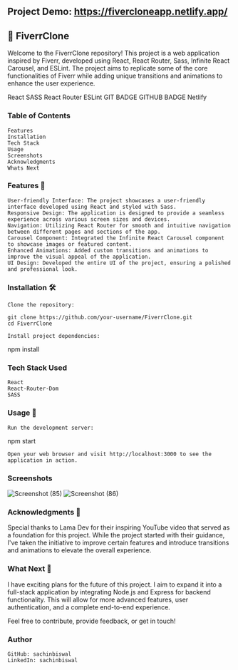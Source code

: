 ## Project Demo: https://fivercloneapp.netlify.app/
## 🚀 FiverrClone

Welcome to the FiverrClone repository! This project is a web application inspired by Fiverr, developed using React, React Router, Sass, Infinite React Carousel, and ESLint. The project aims to replicate some of the core functionalities of Fiverr while adding unique transitions and animations to enhance the user experience.

React SASS React Router ESLint GIT BADGE GITHUB BADGE Netlify
### Table of Contents

    Features
    Installation
    Tech Stack
    Usage
    Screenshots
    Acknowledgments   
    Whats Next 
    
### Features 🌟

    User-friendly Interface: The project showcases a user-friendly interface developed using React and styled with Sass.
    Responsive Design: The application is designed to provide a seamless experience across various screen sizes and devices.
    Navigation: Utilizing React Router for smooth and intuitive navigation between different pages and sections of the app.
    Carousel Component: Integrated the Infinite React Carousel component to showcase images or featured content.
    Enhanced Animations: Added custom transitions and animations to improve the visual appeal of the application.
    UI Design: Developed the entire UI of the project, ensuring a polished and professional look.

### Installation 🛠️

    Clone the repository:

    git clone https://github.com/your-username/FiverrClone.git
    cd FiverrClone

    Install project dependencies:

 npm install

### Tech Stack Used
    React
    React-Router-Dom
    SASS
    
### Usage 🚀

    Run the development server:

  npm start

    Open your web browser and visit http://localhost:3000 to see the application in action.

### Screenshots

![Screenshot (85)](https://github.com/sachinbiswal/fiverrClone/assets/79940820/554d243a-b0d9-47a7-8839-44e8a75e22f1)
![Screenshot (86)](https://github.com/sachinbiswal/fiverrClone/assets/79940820/ed054b4a-fe92-4d9f-a14c-26a0c896633e)

### Acknowledgments 🙏

Special thanks to Lama Dev for their inspiring YouTube video that served as a foundation for this project. While the project started with their guidance, I've taken the initiative to improve certain features and introduce transitions and animations to elevate the overall experience.

### What Next 🔮

I have exciting plans for the future of this project. I aim to expand it into a full-stack application by integrating Node.js and Express for backend functionality. This will allow for more advanced features, user authentication, and a complete end-to-end experience.

Feel free to contribute, provide feedback, or get in touch!

### Author

    GitHub: sachinbiswal
    LinkedIn: sachinbiswal
